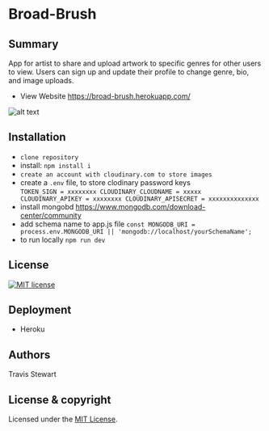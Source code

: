 # Broad-Brush

## Summary 

App for artist to share and upload artwork to specific genres for other users to view. Users can sign up and update their profile to change genre, bio, and image uploads. 

- View Website https://broad-brush.herokuapp.com/

![alt text](public/broadbrushgif.gif)

## Installation 
- `clone repository`
- install: `npm install i`
- `create an account with cloudinary.com to store images`
- create a `.env` file, to store clodinary password keys   
  `TOKEN_SIGN = xxxxxxxx
   CLOUDINARY_CLOUDNAME = xxxxx
   CLOUDINARY_APIKEY = xxxxxxxx
   CLOUDINARY_APISECRET = xxxxxxxxxxxxxx`
- install mongobd https://www.mongodb.com/download-center/community
- add schema name to app.js file `const MONGODB_URI = process.env.MONGODB_URI || 'mongodb://localhost/yourSchemaName';`
- to run locally `npm run dev`    


## License 

[![MIT license](http://img.shields.io/badge/license-MIT-brightgreen.svg)](http://opensource.org/licenses/MIT)

## Deployment 
 - Heroku 

## Authors 
Travis Stewart 

## License & copyright

Licensed under the [MIT License](LICENSE).
